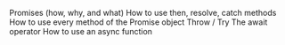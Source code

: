 Promises (how, why, and what) How to use then, resolve, catch methods How to use every method of the Promise object Throw / Try The await operator How to use an async function
